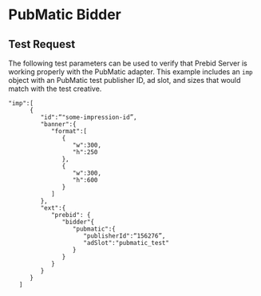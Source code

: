 # PubMatic Bidder

## Test Request

The following test parameters can be used to verify that Prebid Server is working properly with the 
PubMatic adapter. This example includes an `imp` object with an PubMatic test publisher ID, ad slot,
and sizes that would match with the test creative.

```
"imp":[
      {
         "id":“"some-impression-id”,
         "banner":{
            "format":[
               {
                  "w":300,
                  "h":250
               },
               {
                  "w":300,
                  "h":600
               }
            ]
         },
         "ext":{
            "prebid": {
               "bidder"{
                  "pubmatic":{
                     "publisherId":“156276”,
                     "adSlot":"pubmatic_test"
                  }
               }
            }
         }
      }
   ]
```
